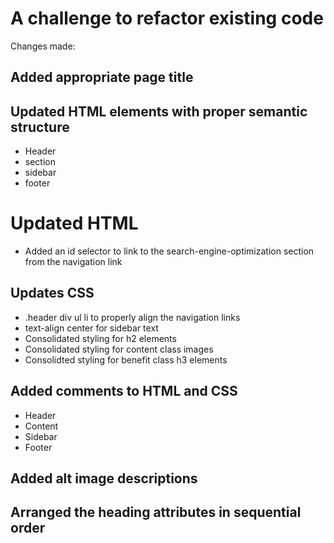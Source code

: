 # A challenge to refactor existing code

 
Changes made:

## Added appropriate page title
## Updated HTML elements with proper semantic structure
- Header
- section
- sidebar
- footer

# Updated HTML
- Added an id selector to link to the search-engine-optimization section from the navigation link

## Updates CSS
- .header div ul li to properly align the navigation links
- text-align center for sidebar text
- Consolidated styling for h2 elements
- Consolidated styling for content class images
- Consolidted styling for benefit class h3 elements

## Added comments to HTML and CSS
- Header
- Content
- Sidebar
- Footer

## Added alt image descriptions
## Arranged the heading attributes in sequential order
